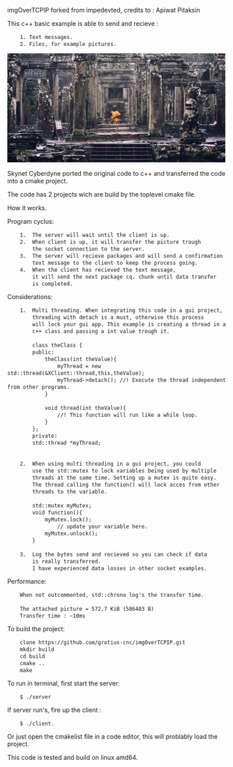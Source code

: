 imgOverTCPIP forked from impedevted, credits to : Apiwat Pitaksin 

This c++ basic example is able to send and recieve :

		1. Text messages.
		2. Files, for example pictures.


![imgOverTCPIP](https://github.com/grotius-cnc/imgOverTCPIP/blob/main/GitHubSample.png)


Skynet Cyberdyne ported the original code 
to c++ and transferred the code into a cmake project.

The code has 2 projects wich are build by the toplevel cmake file.

How it works.

Program cyclus:

		1. 	The server will wait until the client is up.
		2. 	When client is up, it will transfer the picture trough 
			the socket connection to the server.
		3. 	The server will recieve packages and will send a confirmation 
			text message to the client to keep the process going.
		4. 	When the client has recieved the text message, 
			it will send the next package cq. chunk until data transfer 
			is completed.
		
Considerations:

		1. 	Multi threading. When integrating this code in a gui project, 
			threading with detach is a must, otherwise this process 
			will lock your gui app. This example is creating a thread in a
			c++ class and passing a int value trough it.
			
			class theClass {
			public:
			    theClass(int theValue){
					myThread = new std::thread(&XClient::thread,this,theValue);
        			myThread->detach(); //! Execute the thread independent from other programs.
        		}
        		
        		void thread(int theValue){
        			//! This function will run like a while loop.
        		}
        	};
        	private:
        	std::thread *myThread;
        	
        
	    2.  When using multi threading in a gui project, you could 
	        use the std::mutex to lock variables being used by multiple
	        threads at the same time. Setting up a mutex is quite easy.
	        The thread calling the function() will lock acces from other 
	        threads to the variable.
	        
	        std::mutex myMutex;
	        void function(){
	      		myMutex.lock();
	      			// update your variable here. 
	      		myMutex.unlock();
	      	}
	        
		3. 	Log the bytes send and recieved so you can check if data 
			is really transferred. 
			I have experienced data losses in other socket examples.

Performance:

		When not outcommented, std::chrono log's the transfer time. 
		
		The attached picture = 572,7 KiB (586403 B) 
		Transfer time : ~10ms

To build the project:
		
		clone https://github.com/grotius-cnc/imgOverTCPIP.git
		mkdir build
		cd build
		cmake .. 
		make

To run in terminal, first start the server: 

		$ ./server
		
If server run's, fire up the client :		

		$ ./client.

Or just open the cmakelist file in a code editor, 
this will problably load the project.

This code is tested and build on linux amd64.
